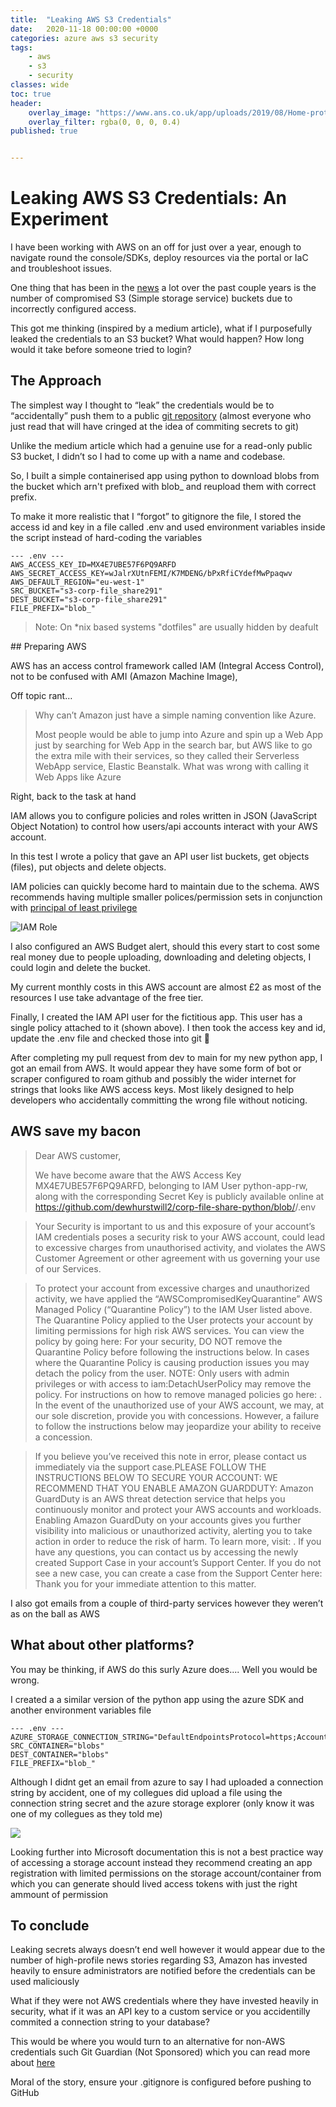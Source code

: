 ```yaml
---
title:  "Leaking AWS S3 Credentials"
date:   2020-11-18 00:00:00 +0000
categories: azure aws s3 security
tags:
    - aws
    - s3
    - security
classes: wide
toc: true
header: 
    overlay_image: "https://www.ans.co.uk/app/uploads/2019/08/Home-protection.jpg"
    overlay_filter: rgba(0, 0, 0, 0.4)
published: true


---
```


# Leaking AWS S3 Credentials: An Experiment

I have been working with AWS on an off for just over a year, enough to navigate round the console/SDKs, deploy resources via the portal or IaC and troubleshoot issues.

One thing that has been in the [news](https://www.computerweekly.com/news/252491842/Leaky-AWS-S3-bucket-once-again-at-centre-of-data-breach) a lot over the past couple years is the number of compromised S3 (Simple storage service) buckets due to incorrectly configured access.

This got me thinking (inspired by a medium article), what if I purposefully leaked the credentials to an S3 bucket? What would happen? How long would it take before someone tried to login? 



## The Approach

The simplest way I thought to “leak” the credentials would be to “accidentally” push them to a public [git repository](https://www.geeksforgeeks.org/what-is-a-git-repository/) (almost everyone who just read that will have cringed at the idea of commiting secrets to git) 

Unlike the medium article which had a genuine use for a read-only public S3 bucket, I didn’t so I had to come up with a name and codebase. 

So, I built a simple containerised app using python to download blobs from the bucket which arn't prefixed with blob_ and reupload them with correct prefix. 

To make it more realistic that I “forgot” to gitignore the file, I stored the access id and key in a file called .env and used environment variables inside the script instead of hard-coding the variables

 ```
--- .env ---
AWS_ACCESS_KEY_ID=MX4E7UBE57F6PQ9ARFD
AWS_SECRET_ACCESS_KEY=wJalrXUtnFEMI/K7MDENG/bPxRfiCYdefMwPpaqwv
AWS_DEFAULT_REGION="eu-west-1"
SRC_BUCKET="s3-corp-file_share291"
DEST_BUCKET="s3-corp-file_share291"
FILE_PREFIX="blob_"
 ```

>  Note: On *nix based systems "dotfiles" are usually hidden by deafult



## Preparing AWS

AWS has an access control framework called IAM (Integral Access Control), not to be confused with AMI (Amazon Machine Image), 

Off topic rant…

> Why can’t Amazon just have a simple naming convention like Azure. 
>
> Most people would be able to jump into Azure and spin up a Web App just by searching for Web App in the search bar, but AWS like to go the extra mile with their services, so they called their Serverless WebApp service, Elastic Beanstalk. What was wrong with calling it Web Apps like Azure 

Right, back to the task at hand 

IAM allows you to configure policies and roles written in JSON (JavaScript Object Notation) to control how users/api accounts interact with your AWS account.

In this test I wrote a policy that gave an API user list buckets, get objects (files), put objects and delete objects. 

IAM policies can quickly become hard to maintain due to the schema. AWS recommends having multiple smaller polices/permission sets in conjunction with [principal of least privilege](https://en.wikipedia.org/wiki/Principle_of_least_privilege)

![IAM Role](https://i.imgur.com/lHQPhoD.png)

I also configured an AWS Budget alert, should this every start to cost some real money due to people uploading, downloading and deleting objects, I could login and delete the bucket.

My current monthly costs in this AWS account are almost £2 as most of the resources I use take advantage of the free tier.

Finally, I created the IAM API user for the fictitious app. This user has a single policy attached to it (shown above). I then took the access key and id, update the .env file and checked those into git  😬

After completing my pull request from dev to main for my new python app, I got an email from AWS. It would appear they have some form of bot or scraper configured to roam github and possibly the wider internet for strings that looks like AWS access keys. Most likely designed to help developers who accidentally committing the wrong file without noticing.

## AWS save my bacon

>  Dear AWS customer, 
>
>  We have become aware that the AWS Access Key MX4E7UBE57F6PQ9ARFD, belonging to IAM User python-app-rw, along with the corresponding Secret Key is publicly available online at https://github.com/dewhurstwill2/corp-file-share-python/blob/<blob hash removed>/.env

> Your Security is important to us and this exposure of your account’s IAM credentials poses a security risk to your AWS account, could lead to excessive charges from unauthorised activity, and violates the AWS Customer Agreement or other agreement with us governing your use of our Services.

> To protect your account from excessive charges and unauthorized activity, we have applied the “AWSCompromisedKeyQuarantine” AWS Managed Policy (“Quarantine Policy”) to the IAM User listed above. The Quarantine Policy applied to the User protects your account by limiting permissions for high risk AWS services. You can view the policy by going here: <Link to IAM> For your security, DO NOT remove the Quarantine Policy before following the instructions below. In cases where the Quarantine Policy is causing production issues you may detach the policy from the user. NOTE: Only users with admin privileges or with access to iam:DetachUserPolicy may remove the policy. For instructions on how to remove managed policies go here: <Link to IAM>. In the event of the unauthorized use of your AWS account, we may, at our sole discretion, provide you with concessions. However, a failure to follow the instructions below may jeopardize your ability to receive a concession.

> If you believe you’ve received this note in error, please contact us immediately via the support case.PLEASE FOLLOW THE INSTRUCTIONS BELOW TO SECURE YOUR ACCOUNT: <Steps to secure account> WE RECOMMEND THAT YOU ENABLE AMAZON GUARDDUTY: Amazon GuardDuty is an AWS threat detection service that helps you continuously monitor and protect your AWS accounts and workloads. Enabling Amazon GuardDuty on your accounts gives you further visibility into malicious or unauthorized activity, alerting you to take action in order to reduce the risk of harm. To learn more, visit: <Link to Guard Duty>. If you have any questions, you can contact us by accessing the newly created Support Case in your account’s Support Center. If you do not see a new case, you can create a case from the Support Center here: <Link to Suport Center> Thank you for your immediate attention to this matter.

I also got emails from a couple of third-party services however they weren’t as on the ball as AWS

## What about other platforms?

You may be thinking, if AWS do this surly Azure does.... Well you would be wrong.

I created a a similar version of the python app using the azure SDK and another environment variables file

```
--- .env ---
AZURE_STORAGE_CONNECTION_STRING="DefaultEndpointsProtocol=https;AccountName=testcorp1234567;AccountKey=xvGqM8eNlKD0JgdeAilcqIEmoXORqCcAETaOrvUqOWlFI/P4Usmha/CfPIe5YNTZHPMz+yWSG/wk9kXjyuPrcQ==;EndpointSuffix=core.windows.net"
SRC_CONTAINER="blobs"
DEST_CONTAINER="blobs"
FILE_PREFIX="blob_"
```

Although I didnt get an email from azure to say I had uploaded a connection string by accident, one of my collegues did upload a file using the connection string secret and the azure storage explorer (only know it was one of my collegues as they told me)

![](https://i.imgur.com/cqQCgyw.png)

Looking further into Microsoft documentation this is not a best practice way of accessing a storage account instead they recommend creating an app registration with limited permissions on the storage account/container from which you can generate should lived access tokens with just the right ammount of permission

## To conclude

Leaking secrets always doesn’t end well however it would appear due to the number of high-profile news stories regarding S3, Amazon has invested heavily to ensure administrators are notified before the credentials can be used maliciously

What if they were not AWS credentials where they have invested heavily in security, what if it was an API key to a custom service or you accidentilly commited a connection string to your database?

This would be where you would turn to an alternative for non-AWS credentials such Git Guardian (Not Sponsored) which you can read more about [here](https://www.gitguardian.com/)

Moral of the story, ensure your .gitignore is configured before pushing to GitHub

